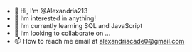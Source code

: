 - 👋 Hi, I’m @Alexandria213
- 👀 I’m interested in anything!
- 🌱 I’m currently learning SQL and JavaScript
- 💞️ I’m looking to collaborate on ...
- 📫 How to reach me email at alexandriacade0@gmail.com

<!---
Alexandria213/Alexandria213 is a ✨ special ✨ repository because its `README.md` (this file) appears on your GitHub profile.
You can click the Preview link to take a look at your changes.
--->
